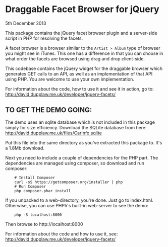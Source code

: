 # Draggable Facet Browser for jQuery
5th December 2013

This package contains the jQuery facet browser plugin and
a server-side script in PHP for resolving the facets.

A facet browser is a browser similar to the `Artist > Album`
type of browser you might see in iTunes.  This one has a difference
in that you can choose in what order the facets are browsed
using drag and drop client-side.

This codebase contains the jQuery widget for the draggable
browser which generates GET calls to an API, as well as an implementation
of that API using PHP.  You are welcome to use your own implementation.

For information about the code, how to use it and see it in action, go to:
http://david.dupplaw.me.uk/developer/jquery-facets/

## TO GET THE DEMO GOING:

The demo uses an sqlite database which is not included in
this package simply for size efficiency. Download the SQLite
database from here:
http://david.dupplaw.me.uk/files/CarInfo.sqlite

Put this file into the same directory as you've extracted
this package to. It's a 1.8Mb download.

Next you need to include a couple of dependencies for the PHP
part. The dependencies are managed using composer, so download
and run composer:

```
	# Install Composer
	curl -sS https://getcomposer.org/installer | php
	# Run Composer
	php composer.phar install
```

If you unpacked to a web-directory, you're done. Just go to
index.html. Otherwise, you can use PHP5's built-in web-server
to see the demo:

```
	php -S localhost:8000
```

Then browse to http://localhost:8000

For information about the code and how to use it, see:
http://david.dupplaw.me.uk/developer/jquery-facets/

